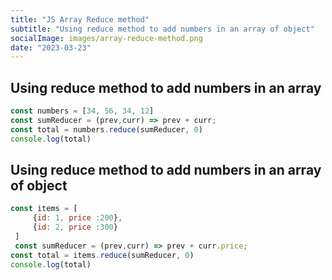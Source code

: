 ```yaml
---
title: "JS Array Reduce method"
subtitle: "Using reduce method to add numbers in an array of object"
socialImage: images/array-reduce-method.png
date: "2023-03-23"
---
```




## Using reduce method to add numbers in an array
``` javascript
const numbers = [34, 56, 34, 12]
const sumReducer = (prev,curr) => prev + curr;
const total = numbers.reduce(sumReducer, 0)
console.log(total)
```
## Using reduce method to add numbers in an array of object
``` js
const items = [
     {id: 1, price :200},
     {id: 2, price :300}
 ]
 const sumReducer = (prev,curr) => prev + curr.price;
const total = items.reduce(sumReducer, 0)
console.log(total)
```

